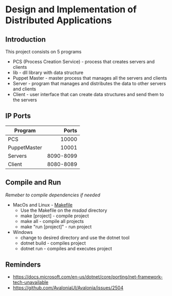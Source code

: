 # Design and Implementation of Distributed Applications

## Introduction

This project consists on 5 programs

- PCS (Process Creation Service) - process that creates servers and clients
- lib - dll library with data structure
- Puppet Master - master process that manages all the servers and clients
- Server - program that manages and distributes the data to other servers and clients
- Client - user interface that can create data structures and send them to the servers

## IP Ports

| Program | Ports |
| ------- | ----: |
| PCS | 10000 |
| PuppetMaster | 10001 |
| Servers | 8090-8099 |
| Client | 8080-8089 |

## Compile and Run

*Remeber to compile dependencies if needed*

- MacOs and Linux - [Makefile](msdad/Makefile)
	- Use the Makefile on the *msdad* directory
	- make [project] - compile project
	- make all - compile all projects
	- make "run [project]" - run project
- Windows
	- change to desired directory and use the dotnet tool
	- dotnet build - compiles project
	- dotnet run - compiles and executes project


## Reminders

- https://docs.microsoft.com/en-us/dotnet/core/porting/net-framework-tech-unavailable
- https://github.com/AvaloniaUI/Avalonia/issues/2504